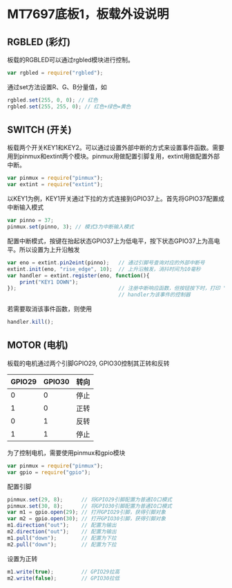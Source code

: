 # MT7697底板1，板载外设说明

## RGBLED \(彩灯\)

板载的RGBLED可以通过rgbled模块进行控制。

```js
var rgbled = require("rgbled");
```

通过set方法设置R、G、B分量值，如

```js
rgbled.set(255, 0, 0); // 红色
rgbled.set(255, 255, 0); // 红色+绿色=黄色
```

## SWITCH \(开关\)

板载两个开关KEY1和KEY2。可以通过设置外部中断的方式来设置事件函数。需要用到pinmux和extint两个模块。pinmux用做配置引脚复用，extint用做配置外部中断。

```js
var pinmux = require("pinmux");
var extint = require("extint");
```

以KEY1为例，KEY1开关通过下拉的方式连接到GPIO37上。首先将GPIO37配置成中断输入模式

```js
var pinno = 37;
pinmux.set(pinno, 3); // 模式3为中断输入模式
```

配置中断模式，按键在抬起状态GPIO37上为低电平，按下状态GPIO37上为高电平。所以设置为上升沿触发

```js
var eno = extint.pin2eint(pinno);   // 通过引脚号查询对应的外部中断号
extint.init(eno, "rise_edge", 10);  // 上升沿触发，消抖时间为10毫秒
var handler = extint.register(eno, function(){
    print("KEY1 DOWN");
});                                 // 注册中断响应函数，但按钮按下时，打印 "KEY1 DOWN"
                                    // handler为该事件的控制器
```

若需要取消该事件函数，则使用

```js
handler.kill();
```

## MOTOR \(电机\)

板载的电机通过两个引脚GPIO29, GPIO30控制其正转和反转

| GPIO29 | GPIO30 | 转向 |
| :--- | :--- | :--- |
| 0 | 0 | 停止 |
| 1 | 0 | 正转 |
| 0 | 1 | 反转 |
| 1 | 1 | 停止 |

  
为了控制电机，需要使用pinmux和gpio模块

```js
var pinmux = require("pinmux");
var gpio = require("gpio");
```

配置引脚

```js
pinmux.set(29, 8);      // 将GPIO29引脚配置为普通IO口模式
pinmux.set(30, 8);      // 将GPIO30引脚配置为普通IO口模式
var m1 = gpio.open(29); // 打开GPIO29引脚，获得引脚对象
var m2 = gpio.open(30); // 打开GPIO30引脚，获得引脚对象
m1.direction("out");    // 配置为输出
m2.direction("out");    // 配置为输出
m1.pull("down");        // 配置为下拉
m2.pull("down");        // 配置为下拉
```

设置为正转

```js
m1.write(true);         // GPIO29拉高
m2.write(false);        // GPIO30拉低
```




